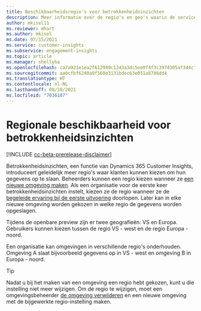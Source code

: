```yaml
---
title: Beschikbaarheidsregio's voor betrokkenheidsinzichten
description: Meer informatie over de regio's en geo's waarin de service wordt geïmplementeerd.
author: mkisel11
ms.reviewer: mhart
ms.author: mkisel
ms.date: 07/15/2021
ms.service: customer-insights
ms.subservice: engagement-insights
ms.topic: article
ms.manager: shellyha
ms.openlocfilehash: ca7a921e1ea2f612949c1243a3dc5ee0f4f3c3974305af344c77b870db3e00a9
ms.sourcegitcommit: aa0cfbf6240a9f560e3131bdec63e051a8786dd4
ms.translationtype: HT
ms.contentlocale: nl-NL
ms.lasthandoff: 08/10/2021
ms.locfileid: "7036187"
---
```

# <a name="regional-availability-for-engagement-insights"></a>Regionale beschikbaarheid voor betrokkenheidsinzichten

[!INCLUDE [cc-beta-prerelease-disclaimer](includes/cc-beta-prerelease-disclaimer.md)]

Betrokkenheidsinzichten, een functie van Dynamics 365 Customer Insights, introduceert geleidelijk meer regio's waar klanten kunnen kiezen om hun gegevens op te slaan. Beheerders kunnen een regio kiezen wanneer ze [een nieuwe omgeving maken](manage-environments-workspaces.md#create-an-environment). Als een organisatie voor de eerste keer betrokkenheidsinzichten instelt, kiezen ze de regio wanneer ze de [begeleide ervaring bij de eerste uitvoering](quickstart.md) doorlopen. Later kan in elke nieuwe omgeving worden gekozen in welke regio de gegevens worden opgeslagen.

Tijdens de openbare preview zijn er twee geografieën: VS en Europa. Gebruikers kunnen kiezen tussen de regio VS - west en de regio Europa - noord.

Een organisatie kan omgevingen in verschillende regio's onderhouden. Omgeving A slaat bijvoorbeeld gegevens op in VS - west en omgeving B in Europa - noord.

> [!TIP]
> Nadat u bij het maken van een omgeving een regio hebt gekozen, kunt u die instelling niet meer wijzigen. Om de regio te wijzigen, moet een omgevingsbeheerder [de omgeving verwijderen](manage-environments-workspaces.md#delete-an-environment) en een nieuwe omgeving met de bijgewerkte regio-instelling maken.

